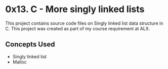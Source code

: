 # 0x13. C - More singly linked lists
This project contains source code files on Singly linked list data structure in C. This project was created as part of my course requirement at ALX.

## Concepts Used
* Singly linked list
* Malloc
